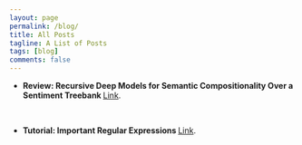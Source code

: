 ```yaml
---
layout: page
permalink: /blog/
title: All Posts
tagline: A List of Posts
tags: [blog]
comments: false
---
```


<section>

    
  
  <p align="center">
    </p>
  <div style="text-align:left"><ul><li><strong>Review: Recursive Deep Models for Semantic Compositionality Over a
Sentiment Treebank </strong><a href=""> </a> <a href="https://medium.com/@anindyasdas/review-recursive-deep-models-for-semantic-compositionality-over-a-sentiment-treebank-221577eb488">Link</a>. </li>
 
</ul> </div>

<br>

<p align="center">
    </p>
  <div style="text-align:left"><ul><li><strong>Tutorial: Important Regular Expressions </strong><a href=""> </a> <a href="https://medium.com/@anindyasdas/important-regular-expressions-def051aa7425?sk=6db3da75aae83586c0b252b955c6a8e3">Link</a>. </li>
 
</ul> </div>


</section>
